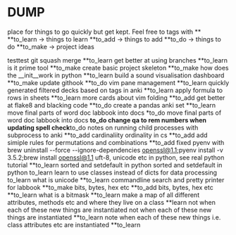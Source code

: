 # DUMP
place for things to go quickly but get kept. 
Feel free to tags with **
**to_learn -> things to learn
**to_add -> things to add
**to_do -> things to do
**to_make -> project ideas

testtest
git squash merge **to_learn
get better at using branches **to_learn
is it prime tool **to_make
create basic project skeleton **to_make
how does the __init__work in python **to_learn
build a sound visualisation dashboard **to_make
update githook **to_do
vim pane management **to_learn
quickly generated filtered decks based on tags in anki **to_learn
apply formula to rows in sheets **to_learn
more cards about vim folding **to_add
get better at flake8 and blacking code **to_do
create a pandas anki set **to_learn
move final parts of word doc labbook into docs *to_do
move final parts of word doc labbook into docs **to_do
change qa to rem numbers when updating spell check**to_do
notes on running child processes with subprocess to anki **to_add
cardinaliity ordinality in cs **to_add
add simiple rules for permutations and combinations **to_add
fixed pyenv with brew uninstall --force --ignore-dependencies openssl@1.1;pyenv install -v 3.5.2;brew install openssl@1.1
uft-8, unicode etc in python, see real python tutorial **to_learn
sorted and setdefault in python
sorted and setdefault in python to_learn
learn to use classes instead of dicts for data processing to_learn
what is unicode **to_learn
commandline search and pretty printer for labbook **to_make
bits, bytes, hex etc **to_add
bits, bytes, hex etc **to_learn
what is a bitmask **to_learn
make a map of all different attributes, methods etc and where they live on a class **learn
not when each of these new things are instantiated
not when each of these new things are instantiated **to_learn
note when each of these new things i.e. class attributes etc  are instantiated **to_learn
